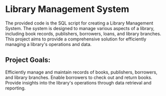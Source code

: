 # Library Management System

The provided code is the SQL script for creating a Library Management System. The system is designed to manage various aspects of a library, including book records, publishers, borrowers, loans, and library branches. This project aims to provide a comprehensive solution for efficiently managing a library's operations and data.

## Project Goals:

Efficiently manage and maintain records of books, publishers, borrowers, and library branches.
Enable borrowers to check out and return books.
Provide insights into the library's operations through data retrieval and reporting.
